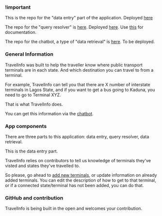 ### !important
This is the repo for the "data entry" part of the application. Deployed [here](https://travelinfo-staging.herokuapp.com)

The repo for the "query resolver" is [here](https://github.com/wrecodde/travelinfo). Deployed [here](https://travelinfo-api-staging.herokuapp.com). Use [this](https://www.notion.so/wrecodde/API-Documentation-9fd02a5b57344d328265a6380e5437c4) for documentation.

The repo for the chatbot, a type of "data retrieval" is [here](https://github.com/wrecodde/travelinfo-bot). To be deployed.

### General Information
TravelInfo was built to help the traveller know where public transport terminals are in each state. And which destination you can travel to from a terminal.

For example, TravelInfo can tell you that there are X number of interstate terminals in Lagos State, and if you want to get a bus going to Kaduna, you need to go to Terminal XYZ.

That is what TravelInfo does.

You can get this information via the [chatbot](https://travelinfo-staging.herokuapp.com/chatbot).

### App components
There are three parts to this application: data entry, query resolver, data retrieval.

This is the data entry part.

TravelInfo relies on contributors to tell us knowledge of terminals they've visted and states they've travelled to.

So please, go ahead to [add new terminals](https://travelinfo-staging.herokuapp.com/terminals/new), or update information on already added terminals. You can edit the description of how to get to that terminal, or if a connected state/terminal has not been added, you can do that.

### GitHub and contribution
TravelInfo is being built in the open and welcomes your contribution.
